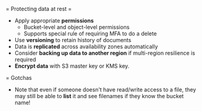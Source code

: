 = Protecting data at rest =

* Apply appropriate **permissions**
  * Bucket-level and object-level permissions
  * Supports special rule of requiring MFA to do a delete
* Use **versioning** to retain history of documents
* Data is **replicated** across availability zones automatically
* Consider **backing up data to another region** if multi-region resilience is required
* **Encrypt data** with S3 master key or KMS key.

= Gotchas

* Note that even if someone doesn't have read/write access to a file, they may still be able to **list** it and see filenames if they know the bucket name!
